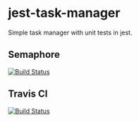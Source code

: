 # jest-task-manager
Simple task manager with unit tests in jest.

## Semaphore
[![Build Status](https://semaphoreci.com/api/v1/kzadurska/jest-task-manager/branches/master/badge.svg)](https://semaphoreci.com/kzadurska/jest-task-manager)

## Travis CI
[![Build Status](https://travis-ci.org/kzadurska/jest-task-manager.svg?branch=master)](https://travis-ci.org/kzadurska/jest-task-manager)
